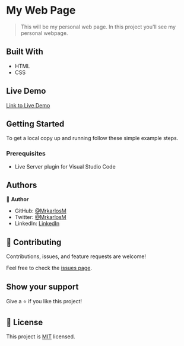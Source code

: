 # My Web Page
>This will be my personal web page.
In this project you'll see my personal webpage.

## Built With

- HTML
- CSS

## Live Demo

[Link to Live Demo](https://raw.githack.com/MrkarlosM/HTML-Forms/sign-in-form/index.html)

## Getting Started

To get a local copy up and running follow these simple example steps.

### Prerequisites

- Live Server plugin for Visual Studio Code 

## Authors

👤 **Author**

- GitHub: [@MrkarlosM](https://github.com/MrkarlosM)
- Twitter: [@MrkarlosM](https://twitter.com/MrkarlosM)
- LinkedIn: [LinkedIn](https://linkedin.com/linkedinhandle)

## 🤝 Contributing

Contributions, issues, and feature requests are welcome!

Feel free to check the [issues page](https://github.com/MrkarlosM/HTML-Forms/issues).

## Show your support

Give a ⭐️ if you like this project!


## 📝 License

This project is [MIT](./LICENSE.md) licensed.
